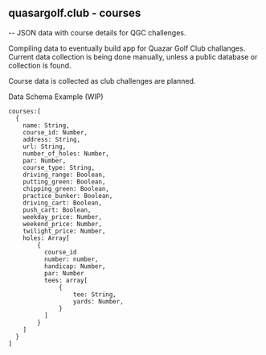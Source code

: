 ## quasargolf.club - courses

--
JSON data with course details for QGC challenges.

Compiling data to eventually build app for Quazar Golf Club challanges.
Current data collection is being done manually, unless a public database or collection is found.

Course data is collected as club challenges are planned.

Data Schema Example (WIP)

```
courses:[
  {
    name: String,
    course_id: Number,
    address: String,
    url: String,
    number_of_holes: Number,
    par: Number,
    course_type: String,
    driving_range: Boolean,
    putting_green: Boolean,
    chipping_green: Boolean,
    practice_bunker: Boolean,
    driving_cart: Boolean,
    push_cart: Boolean,
    weekday_price: Number,
    weekend_price: Number,
    twilight_price: Number,
    holes: Array[
        {
          course_id
          number: number,
          handicap: Number,
          par: Number
          tees: array[
              {
                  tee: String,
                  yards: Number,
              }
          ]
        }
    ]
  }
]
```
